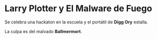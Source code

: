 # Larry Plotter y El Malware de Fuego

Se celebra una hackaton en la escuela y el portátil de **Digg Ory** estalla.

La culpa es del malvado **Ballmermort**.
